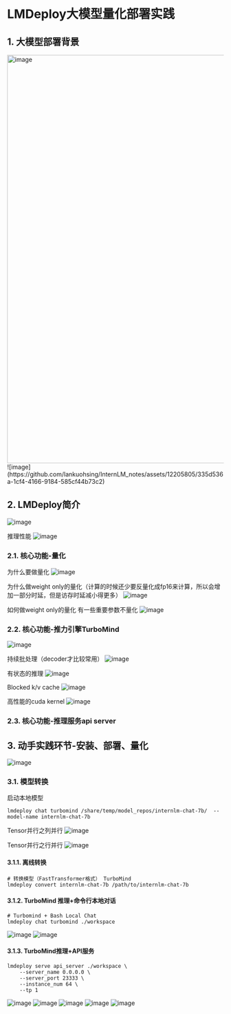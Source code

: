 # LMDeploy大模型量化部署实践
## 1. 大模型部署背景
<img width="949" alt="image" src="https://github.com/lankuohsing/InternLM_notes/assets/12205805/89cc5906-a08e-45bf-b873-94f1a51717ea">
![image](https://github.com/lankuohsing/InternLM_notes/assets/12205805/335d536a-1cf4-4166-9184-585cf44b73c2)

## 2. LMDeploy简介

![image](https://github.com/lankuohsing/InternLM_notes/assets/12205805/8484ef6a-bcf7-434c-b189-c97186667f35)

推理性能
![image](https://github.com/lankuohsing/InternLM_notes/assets/12205805/b8f2409f-525d-4b7c-ba60-ca9807066f12)

### 2.1. 核心功能-量化
为什么要做量化
![image](https://github.com/lankuohsing/InternLM_notes/assets/12205805/33c0b847-58be-4440-a0ac-dd06b7a29f63)

为什么做weight only的量化（计算的时候还少要反量化成fp16来计算，所以会增加一部分时延，但是访存时延减小得更多）
![image](https://github.com/lankuohsing/InternLM_notes/assets/12205805/f036e8cd-5cdd-4c69-8fea-7c13a726c356)

如何做weight only的量化
有一些重要参数不量化
![image](https://github.com/lankuohsing/InternLM_notes/assets/12205805/0a7e694e-3163-494d-8dfc-eac2a9b855c9)

### 2.2. 核心功能-推力引擎TurboMind
![image](https://github.com/lankuohsing/InternLM_notes/assets/12205805/73b0b229-59ae-497f-9ce1-751e0816b134)

持续批处理（decoder才比较常用）
![image](https://github.com/lankuohsing/InternLM_notes/assets/12205805/8e22a0ce-db06-4116-be26-9bf888023fdd)

有状态的推理
![image](https://github.com/lankuohsing/InternLM_notes/assets/12205805/fd19e481-7ffc-486e-bb07-6bd443cdba01)

Blocked k/v cache
![image](https://github.com/lankuohsing/InternLM_notes/assets/12205805/44758c9f-37e5-420d-a1de-03fcbc318552)

高性能的cuda kernel
![image](https://github.com/lankuohsing/InternLM_notes/assets/12205805/0f5ef432-1ebd-43db-a307-f355c7ee3a03)

### 2.3. 核心功能-推理服务api server

## 3. 动手实践环节-安装、部署、量化
![image](https://github.com/lankuohsing/InternLM_notes/assets/12205805/47492e95-be20-4c62-bfcd-0d3a192a9264)

### 3.1. 模型转换

启动本地模型
```
lmdeploy chat turbomind /share/temp/model_repos/internlm-chat-7b/  --model-name internlm-chat-7b
```
Tensor并行之列并行
![image](https://github.com/lankuohsing/InternLM_notes/assets/12205805/f50a28dd-39d3-4ca7-862d-06c00d530595)

Tensor并行之行并行
![image](https://github.com/lankuohsing/InternLM_notes/assets/12205805/c622a382-d38a-4f0b-b056-164e0dbfad60)


#### 3.1.1. 离线转换
```
# 转换模型（FastTransformer格式） TurboMind
lmdeploy convert internlm-chat-7b /path/to/internlm-chat-7b
```

#### 3.1.2. TurboMind 推理+命令行本地对话
```
# Turbomind + Bash Local Chat
lmdeploy chat turbomind ./workspace
```
![image](https://github.com/lankuohsing/InternLM_notes/assets/12205805/df7d8f53-e833-47ba-9263-6181043c6198)
![image](https://github.com/lankuohsing/InternLM_notes/assets/12205805/23dbb507-384c-4900-92bc-cac8b6feda9d)

#### 3.1.3. TurboMind推理+API服务
```
lmdeploy serve api_server ./workspace \
    --server_name 0.0.0.0 \
    --server_port 23333 \
    --instance_num 64 \
    --tp 1
```
![image](https://github.com/lankuohsing/InternLM_notes/assets/12205805/52c36a8a-5a09-4065-975e-d971adac907d)
![image](https://github.com/lankuohsing/InternLM_notes/assets/12205805/3ea94235-1cc1-416e-a1e0-ee9ae2345caa)
![image](https://github.com/lankuohsing/InternLM_notes/assets/12205805/7746c624-7305-42b8-9f73-6180bf21e508)
![image](https://github.com/lankuohsing/InternLM_notes/assets/12205805/1d06f432-0956-4b35-b3f4-14bbf912cc8c)
![image](https://github.com/lankuohsing/InternLM_notes/assets/12205805/168c7063-6d1f-4565-a53b-0403b8f8e369)



